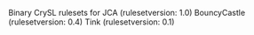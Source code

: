 Binary CrySL rulesets for 
JCA (rulesetversion: 1.0)
BouncyCastle (rulesetversion: 0.4)
Tink (rulesetversion: 0.1)

